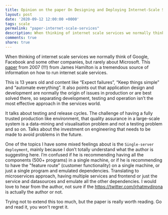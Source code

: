 ```yaml
---
title: Opinion on the paper On Designing and Deploying Internet-Scale Services
layout: post
date: '2020-09-12 12:00:00 +0000'
tags: scale
permalink: "paper-internet-scale-services"
description: When thinking of internet scale services we normally think of Google, Facebook and some other companies, but rarely about Microsoft.
comments: true
share: true
---
```


When thinking of internet scale services we normally think of Google, Facebook and some other companies, but rarely about Microsoft.  This [paper](https://www.usenix.org/legacy/events/lisa07/tech/full_papers/hamilton/hamilton.pdf) from 2007 (!!!) from James Hamilton is a tremendous source of information on how to run internet scale services.

This is 13 years old and content like “Expect failures”, “Keep things simple” and “automate everything”. It also points out that application design and development are normally the origin of issues in production or are best solved there, so separating development, testing and operation isn’t the most effective approach in the services world.

It talks about testing and release cycles. The challenge of having a fully trusted production like environment, that quality assurance in a large-scale system is a data-mining and visualisation problem and not a testing problem and so on. Talks about the investment on engineering that needs to be made to avoid problems in the future.

One of the topics I have some mixed feelings about is the `Single-server deployment`, mainly because I don’t totally understand what the author is suggesting here. I’m confused if he is recommending having all the components (500+ programs) in a single machine, or if he is recommending to have the "feature route” (customer functionality) on a single machine, or just a single program and emulated dependencies. Translating to microservices approach, having multiple services and frontend or just the service and datasources and emulate all the other dependencies. I would love to hear from the author, not sure if the https://twitter.com/jrhatmvdirona is actually the author or not.

Trying not to extend this too much, but the paper is really worth reading. Go and read it, you won't regret it.